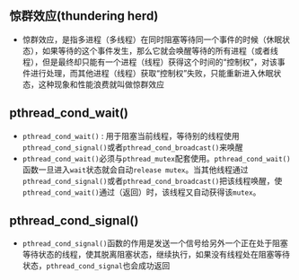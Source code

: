 ## 惊群效应(thundering herd)

+ 惊群效应，是指多进程（多线程）在同时阻塞等待同一个事件的时候（休眠状态），如果等待的这个事件发生，那么它就会唤醒等待的所有进程（或者线程），但是最终却只能有一个进程（线程）获得这个时间的“控制权”，对该事件进行处理，而其他进程（线程）获取“控制权”失败，只能重新进入休眠状态，这种现象和性能浪费就叫做惊群效应

## pthread_cond_wait()

+ `pthread_cond_wait()` : 用于阻塞当前线程，等待别的线程使用`pthread_cond_signal()`或者`pthread_cond_broadcast()`来唤醒
+ `pthread_cond_wait()`必须与`pthread_mutex`配套使用。`pthread_cond_wait()`函数一旦进入`wait`状态就会自动`release mutex`。当其他线程通过`pthread_cond_signal()`或者`pthread_cond_broadcast()`把该线程唤醒，使`pthread_cond_wait()`通过（返回）时，该线程又自动获得该`mutex`。

## pthread_cond_signal()

+ `pthread_cond_signal()`函数的作用是发送一个信号给另外一个正在处于阻塞等待状态的线程，使其脱离阻塞状态，继续执行，如果没有线程处在阻塞等待状态，`pthread_cond_signal`也会成功返回